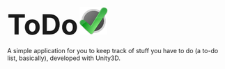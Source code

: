 <p>
	<span style="font-size:64px"><b>ToDo</b></span> <img src="/Assets/Resources/Release/Icon.png?raw=true" width="64" height="64" alt="ToDo Icon"/>
</p>
A simple application for you to keep track of stuff you have to do (a to-do list, basically), developed with Unity3D.
